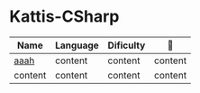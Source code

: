 # Kattis-CSharp

|Name|Language|Dificulty|🔗|
|----|----|----|----|
|[aaah](https://github.com/stancovich/Kattis/tree/main/KattisCSharpSolutions/aaah)|content|content|content|
|content|content|content|content|
